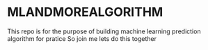 # MLANDMOREALGORITHM
This repo is for the purpose of building machine learning prediction algorithm for pratice
So join me lets do this together
